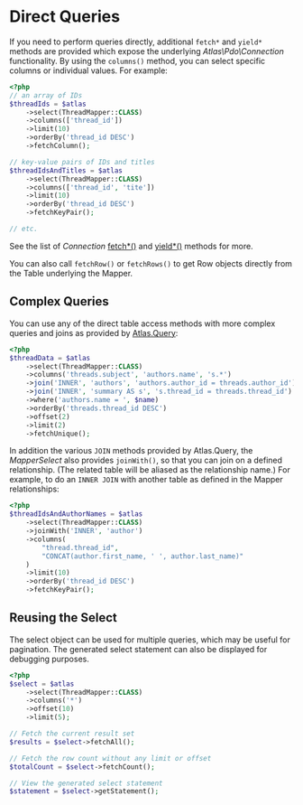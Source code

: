 # Direct Queries

If you need to perform queries directly, additional `fetch*` and `yield*`
methods are provided which expose the underlying _Atlas\Pdo\Connection_
functionality. By using the `columns()` method, you can select specific columns
or individual values. For example:

```php
<?php
// an array of IDs
$threadIds = $atlas
    ->select(ThreadMapper::CLASS)
    ->columns(['thread_id'])
    ->limit(10)
    ->orderBy('thread_id DESC')
    ->fetchColumn();

// key-value pairs of IDs and titles
$threadIdsAndTitles = $atlas
    ->select(ThreadMapper::CLASS)
    ->columns(['thread_id', 'tite'])
    ->limit(10)
    ->orderBy('thread_id DESC')
    ->fetchKeyPair();

// etc.
```

See the list of _Connection_ [fetch*()][fetch] and [yield*()][yield]
methods for more.

[fetch]: https://github.com/atlasphp/Atlas.Pdo/blob/1.x/docs/connection.md#fetching-results
[yield]: https://github.com/atlasphp/Atlas.Pdo/blob/1.x/docs/connection.md#yielding-results

You can also call `fetchRow()` or `fetchRows()` to get Row objects directly
from the Table underlying the Mapper.


## Complex Queries

You can use any of the direct table access methods with more complex queries and
joins as provided by [Atlas.Query][]:

```php
<?php
$threadData = $atlas
    ->select(ThreadMapper::CLASS)
    ->columns('threads.subject', 'authors.name', 's.*')
    ->join('INNER', 'authors', 'authors.author_id = threads.author_id')
    ->join('INNER', 'summary AS s', 's.thread_id = threads.thread_id')
    ->where('authors.name = ', $name)
    ->orderBy('threads.thread_id DESC')
    ->offset(2)
    ->limit(2)
    ->fetchUnique();
```

[Atlas.Query]: https://github.com/atlasphp/Atlas.Query/blob/1.x/docs/select.md

In addition the various `JOIN` methods provided by Atlas.Query,
the _MapperSelect_ also provides `joinWith()`, so that you can join on a
defined relationship. (The related table will be aliased as the relationship
name.) For example, to do an `INNER JOIN` with another table as defined in
the Mapper relationships:

```php
<?php
$threadIdsAndAuthorNames = $atlas
    ->select(ThreadMapper::CLASS)
    ->joinWith('INNER', 'author')
    ->columns(
        "thread.thread_id",
        "CONCAT(author.first_name, ' ', author.last_name)"
    )
    ->limit(10)
    ->orderBy('thread_id DESC')
    ->fetchKeyPair();
```

## Reusing the Select

The select object can be used for multiple queries, which may be useful for
pagination.  The generated select statement can also be displayed for debugging
purposes.

```php
<?php
$select = $atlas
    ->select(ThreadMapper::CLASS)
    ->columns('*')
    ->offset(10)
    ->limit(5);

// Fetch the current result set
$results = $select->fetchAll();

// Fetch the row count without any limit or offset
$totalCount = $select->fetchCount();

// View the generated select statement
$statement = $select->getStatement();
```
